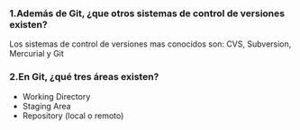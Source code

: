  ### 1.Además de Git, ¿que otros sistemas de control de versiones existen?
Los sistemas de control de versiones mas conocidos son: CVS, Subversion, Mercurial y Git

 ### 2.En Git, ¿qué tres áreas existen?
- Working Directory
- Staging Area 
- Repository (local o remoto)